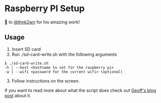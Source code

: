 # Raspberry PI Setup

👏  to [@thnk2wn](https://github.com/thnk2wn) for his amazing work!

## Usage

1. Insert SD card
2. Run ./sd-card-write.sh with the following arguments
```
$ ./sd-card-write.sh
-h | --host <hostname to set for the raspberry pi>
-w | --wifi <password for the current wifi> (optional)
```
3. Follow instructions on the screen.

If you want to read more about what the script does check out [Geoff's blog post](https://geoffhudik.com/tech/2020/04/27/automating-raspberry-pi-setup/) about it.

